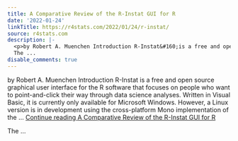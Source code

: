 ```yaml
---
title: A Comparative Review of the R-Instat GUI for R
date: '2022-01-24'
linkTitle: https://r4stats.com/2022/01/24/r-instat/
source: r4stats.com
description: |-
  <p>by Robert A. Muenchen Introduction R-Instat&#160;is a free and open source graphical user interface for the R software that focuses on people who want to point-and-click their way through data science analyses. Written in&#160;Visual Basic, it is currently only available for Microsoft Windows. However, a Linux version is in development using the cross-platform&#160;Mono&#160;implementation of the &#8230; <a href="https://r4stats.com/2022/01/24/r-instat/" class="more-link">Continue reading <span class="screen-reader-text">A Comparative Review of the R-Instat GUI for R</span></a></p>
  The ...
disable_comments: true
---
```

<p>by Robert A. Muenchen Introduction R-Instat&#160;is a free and open source graphical user interface for the R software that focuses on people who want to point-and-click their way through data science analyses. Written in&#160;Visual Basic, it is currently only available for Microsoft Windows. However, a Linux version is in development using the cross-platform&#160;Mono&#160;implementation of the &#8230; <a href="https://r4stats.com/2022/01/24/r-instat/" class="more-link">Continue reading <span class="screen-reader-text">A Comparative Review of the R-Instat GUI for R</span></a></p>
The ...